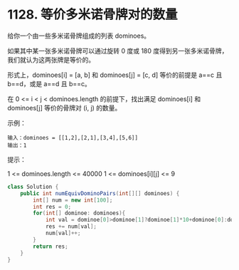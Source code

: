 # 1128. 等价多米诺骨牌对的数量

给你一个由一些多米诺骨牌组成的列表 dominoes。

如果其中某一张多米诺骨牌可以通过旋转 0 度或 180 度得到另一张多米诺骨牌，我们就认为这两张牌是等价的。

形式上，dominoes[i] = [a, b] 和 dominoes[j] = [c, d] 等价的前提是 a==c 且 b==d，或是 a==d 且 b==c。

在 0 <= i < j < dominoes.length 的前提下，找出满足 dominoes[i] 和 dominoes[j] 等价的骨牌对 (i, j) 的数量。

 

示例：

	输入：dominoes = [[1,2],[2,1],[3,4],[5,6]]
	输出：1
	 

提示：

1 <= dominoes.length <= 40000
1 <= dominoes[i][j] <= 9

```java
class Solution {
    public int numEquivDominoPairs(int[][] dominoes) {
        int[] num = new int[100];
        int res = 0;
        for(int[] dominoe: dominoes){
            int val = dominoe[0]>dominoe[1]?dominoe[1]*10+dominoe[0]:dominoe[0]*10+dominoe[1];
            res += num[val];
            num[val]++;
        }
        return res;
    }
}
```
